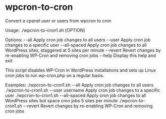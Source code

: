 # wpcron-to-cron
Convert a cpanel user or users from wpcron to cron


Usage: ./wpcron-to-cron1.sh [OPTION]

Options:
  --all                Apply cron job changes to all users
  --user <username>    Apply cron job changes to a specific user
  --all-spaced         Apply cron job changes to all WordPress sites, staggered at 5 sites per minute
  --revert             Revert changes by re-enabling WP-Cron and removing cron jobs
  --help               Display this help and exit

This script disables WP-Cron in WordPress installations and sets up
Linux cron jobs to run wp-cron.php on a regular basis.

Examples:
  ./wpcron-to-cron1.sh --all              Apply cron job changes to all users
  ./wpcron-to-cron1.sh --user username    Apply cron job changes to a specific user
  ./wpcron-to-cron1.sh --all-spaced       Apply cron job changes to all WordPress sites but space cron jobs 5 sites per minute
  ./wpcron-to-cron1.sh --revert           Revert changes by re-enabling WP-Cron and removing cron jobs
